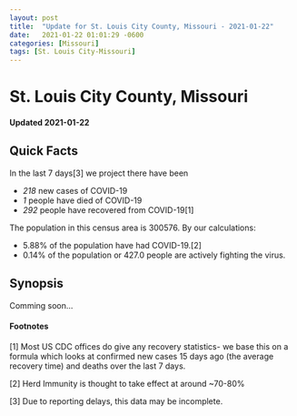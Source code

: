 ```yaml
---
layout: post
title:  "Update for St. Louis City County, Missouri - 2021-01-22"
date:   2021-01-22 01:01:29 -0600
categories: [Missouri]
tags: [St. Louis City-Missouri]
---
```


# St. Louis City County, Missouri
#### Updated 2021-01-22

## Quick Facts

In the last 7 days[3] we project there have been
- *218* new cases of COVID-19
- *1* people have died of COVID-19
- *292* people have recovered from COVID-19[1]

The population in this census area is 300576. By our calculations:
- 5.88% of the population have had COVID-19.[2]
- 0.14% of the population or 427.0 people are actively fighting the virus.

## Synopsis

Comming soon...


#### Footnotes

[1] Most US CDC offices do give any recovery statistics- we base this on a formula which looks at confirmed new cases
15 days ago (the average recovery time) and deaths over the last 7 days.

[2] Herd Immunity is thought to take effect at around ~70-80%

[3] Due to reporting delays, this data may be incomplete.
 
    